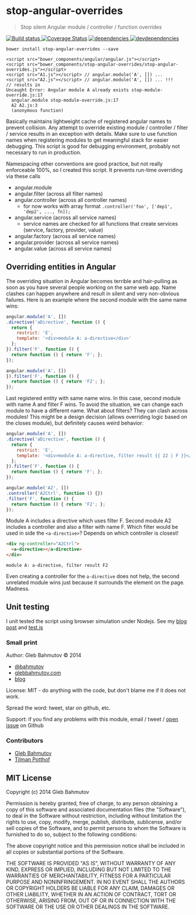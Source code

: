 # stop-angular-overrides

> Stop silent Angular module / controller / function overrides

[![Build status][stop-angular-overrides-ci-image] ][stop-angular-overrides-ci-url]
[![Coverage Status][stop-angular-overrides-coverage-image]][stop-angular-overrides-coverage-url]
[![dependencies][stop-angular-overrides-dependencies-image] ][stop-angular-overrides-dependencies-url]
[![devdependencies][stop-angular-overrides-devdependencies-image] ][stop-angular-overrides-devdependencies-url]

`bower install stop-angular-overrides --save`

```
<script src="bower_components/angular/angular.js"></script>
<script src="bower_components/stop-angular-overrides/stop-angular-overrides.js"></script>
<script src="A1.js"></script> // angular.module('A', []) ...
<script src="A2.js"></script> // angular.module('A', []) ... !!!
// results in
Uncaught Error: Angular module A already exists stop-module-override.js:17
  angular.module stop-module-override.js:17
  A2 A2.js:3
  (anonymous function)
```

Basically maintains lightweight cache of registered angular names
to prevent collision. Any attempt to override existing module / controller / filter / service
results in an exception with details. Make sure to use function names when
registering modules to get meaningful stack for easier debugging.
This script is good for debugging environment, probably not necessary to run
in production.

Namespacing other conventions are good practice, but not really
enforceable 100%, so I created this script. It prevents run-time overriding via these calls

* angular.module
* angular.filter (across all filter names)
* angular.controller (across all controller names)
  * for now works with array format `.controller('foo', ['dep1', 'dep2', ..., fn]);`
* angular.service (across all service names)
  * service names are checked for all functions that create services (service, factory, provider, value)
* angular.factory (across all service names)
* angular.provider (across all service names)
* angular.value (across all service names)

## Overriding entities in Angular

The overriding situation in Angular becomes terrible and hair-pulling as soon as you
have several people working on the same web app. Name clashes can happen anywhere
and result in silent and very non-obvious failures. Here is an example where the
second module with the same name wins:

```js
angular.module('A', [])
.directive('aDirective', function () {
  return {
    restrict: 'E',
    template: '<div>module A: a-directive</div>'
  };
}).filter('F', function () {
  return function () { return 'F'; };
});

angular.module('A', [])
}).filter('F', function () {
  return function () { return 'F2'; };
});
```

Last registered entity with same name wins. In this case, second module with
name A and filter F wins. To avoid the situation, we can change each module to
have a different name. What about filters? They can clash across modules!
This might be a design decision (allows overriding logic based on the closes module),
but definitely causes weird behavior:

```js
angular.module('A', [])
.directive('aDirective', function () {
  return {
    restrict: 'E',
    template: '<div>module A: a-directive, filter result {{ 22 | F }}</div>'
  };
}).filter('F', function () {
  return function () { return 'F'; };
});

angular.module('A2', [])
.controller('A2Ctrl', function () {})
.filter('F', function () {
  return function () { return 'F2'; };
});
```

Module A includes a directive which uses filter F. Second module A2
includes a controller and also a filter with name F. Which filter would be
used in side the `<a-directive>`? Depends on which controller is closest!

```html
<div ng-controller="A2Ctrl">
  <a-directive></a-directive>
</div>
```

`module A: a-directive, filter result F2`

Even creating a controller for the `a-directive` does not help, the second
unrelated module wins just because it surrounds the element on the page. Madness.

## Unit testing

I unit tested the script using browser simulation under Nodejs.
See my [blog post](http://bahmutov.calepin.co/unit-testing-angular-load-using-node.html)
and [test.js](test/test.js)

### Small print

Author: Gleb Bahmutov &copy; 2014

* [@bahmutov](https://twitter.com/bahmutov)
* [glebbahmutov.com](http://glebbahmutov.com)
* [blog](http://bahmutov.calepin.co/)

License: MIT - do anything with the code, but don't blame me if it does not work.

Spread the word: tweet, star on github, etc.

Support: if you find any problems with this module, email / tweet /
[open issue](https://github.com/bahmutov/stop-angular-overrides/issues) on Github

### Contributors

* [Gleb Bahmutov](https://github.com/bahmutov)
* [Tilman Potthof](https://github.com/tilmanpotthof)

## MIT License

Copyright (c) 2014 Gleb Bahmutov

Permission is hereby granted, free of charge, to any person
obtaining a copy of this software and associated documentation
files (the "Software"), to deal in the Software without
restriction, including without limitation the rights to use,
copy, modify, merge, publish, distribute, sublicense, and/or sell
copies of the Software, and to permit persons to whom the
Software is furnished to do so, subject to the following
conditions:

The above copyright notice and this permission notice shall be
included in all copies or substantial portions of the Software.

THE SOFTWARE IS PROVIDED "AS IS", WITHOUT WARRANTY OF ANY KIND,
EXPRESS OR IMPLIED, INCLUDING BUT NOT LIMITED TO THE WARRANTIES
OF MERCHANTABILITY, FITNESS FOR A PARTICULAR PURPOSE AND
NONINFRINGEMENT. IN NO EVENT SHALL THE AUTHORS OR COPYRIGHT
HOLDERS BE LIABLE FOR ANY CLAIM, DAMAGES OR OTHER LIABILITY,
WHETHER IN AN ACTION OF CONTRACT, TORT OR OTHERWISE, ARISING
FROM, OUT OF OR IN CONNECTION WITH THE SOFTWARE OR THE USE OR
OTHER DEALINGS IN THE SOFTWARE.

[stop-angular-overrides-icon]: https://nodei.co/npm/stop-angular-overrides.png?downloads=true
[stop-angular-overrides-url]: https://npmjs.org/package/stop-angular-overrides
[stop-angular-overrides-ci-image]: https://travis-ci.org/bahmutov/stop-angular-overrides.png?branch=master
[stop-angular-overrides-ci-url]: https://travis-ci.org/bahmutov/stop-angular-overrides
[stop-angular-overrides-coverage-image]: https://coveralls.io/repos/bahmutov/stop-angular-overrides/badge.png
[stop-angular-overrides-coverage-url]: https://coveralls.io/r/bahmutov/stop-angular-overrides
[stop-angular-overrides-dependencies-image]: https://david-dm.org/bahmutov/stop-angular-overrides.png
[stop-angular-overrides-dependencies-url]: https://david-dm.org/bahmutov/stop-angular-overrides
[stop-angular-overrides-devdependencies-image]: https://david-dm.org/bahmutov/stop-angular-overrides/dev-status.png
[stop-angular-overrides-devdependencies-url]: https://david-dm.org/bahmutov/stop-angular-overrides#info=devDependencies
